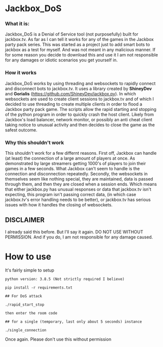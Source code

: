 # Jackbox_DoS

### What it is:

Jackbox_DoS is a Denial of Service tool (not purposefully) built for jackbox.tv. As far as I can tell it works for 
any of the games in the Jackbox party pack series. This was started as a project just to add smart bots to jackbox as a
test for myself. And was not meant in any malicious manner. If for some reason you decide to download this and use it I 
am not responsible for any damages or idiotic scenarios you get yourself in. 

### How it works

Jackbox_DoS works by using threading and websockets to rapidly connect and disconnect bots to jackbox.tv. It uses a 
library created by __ShineyDev__ and __Gorialis__ (https://github.com/ShineyDev/jackbox.py). In which websockets are 
used to create client sessions to jackbox.tv and of which I decided to use threading to create multiple clients in order
to flood a Jackbox party pack game. The scripts allow the rapid starting and stopping of the python program in order
to quickly crash the host client. Likely from Jackbox's load balancer, network monitor, or possibly an anti cheat client
taking notice to unusual activity and then decides to close the game as the safest outcome. 

### Why this shouldn't work

This shouldn't work for a few differnt reasons. First off, Jackbox can handle (at least) the connection of a large amount
of players at once. As demonstrated by large streamers getting 1000's of players to join their games in a few seconds. 
What Jackbox can't seem to handle is the connection and disconnection repeatedly. Secondly, the websockets in themselves 
seem like nothing special, they are maintained, data is passed through them, and then they are closed when a session ends. 
Which means that either jackbox.py has unusual responses or data that jackbox.tv isn't expecting, this program isn't passing
correct data, (in which case jackbox.tv's error handling needs to be better), or jackbox.tv has serious issues with how it 
handles the closing of websockets. 

## DISCLAIMER
I already said this before. But I'll say it again. DO NOT USE WITHOUT PERMISSION. And if you do, I am not responsible for
any damage caused. 

# How to use
It's fairly simple to setup 

    python version: 3.8.5 (Not strictly required I believe)
    
    pip install -r requirements.txt

    ## For DoS attack

    ./rapid_start_stop

    then enter the room code

    ## for a single (temporary, last only about 5 seconds) instance

    ./single_connection

Once again. Please don't use this without permission